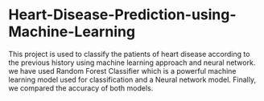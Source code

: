 # Heart-Disease-Prediction-using-Machine-Learning
This project is used to classify the patients of heart disease according to the previous history using machine learning approach and neural network. we have used Random Forest Classifier
which is a powerful machine learning model used for classification and a Neural network model. Finally, we compared the accuracy of both models.
